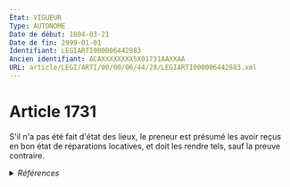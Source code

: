 ```yaml
---
État: VIGUEUR
Type: AUTONOME
Date de début: 1804-03-21
Date de fin: 2999-01-01
Identifiant: LEGIARTI000006442883
Ancien identifiant: ACAXXXXXXXX5X01731AAXXAA
URL: article/LEGI/ARTI/00/00/06/44/28/LEGIARTI000006442883.xml
---
```


<h1>Article 1731</h1>

S'il n'a pas été fait d'état des lieux, le preneur est présumé les avoir reçus
en bon état de réparations locatives, et doit les rendre tels, sauf la preuve
contraire.


<details>
  <summary><em>Références</em></summary>

  <h2>Articles faisant référence à l'article</h2>
  
  <ul>
    <li>
      <a href="https://legal.tricoteuses.fr//redirection/LEGIARTI000031009767?vers=git&vers=legifrance">Loi n° 89-462 du 6 juillet 1989 tendant à améliorer les rapports locatifs et portant modification de la loi n° 86-1290 du 23 décembre 1986 - article 3-2 AUTONOME MODIFIE, en vigueur du 2015-08-08 au 2021-07-01</a> CITATION source
    </li>
    <li>
      <a href="https://legal.tricoteuses.fr//redirection/LEGIARTI000028806585?vers=git&vers=legifrance">Loi n° 89-462 du 6 juillet 1989 tendant à améliorer les rapports locatifs et portant modification de la loi n° 86-1290 du 23 décembre 1986 - article 3-2 AUTONOME MODIFIE, en vigueur du 2014-03-27 au 2015-08-08</a> CITATION source
    </li>
    <li>
      <a href="https://legal.tricoteuses.fr//redirection/LEGIARTI000047900049?vers=git&vers=legifrance">Loi n° 89-462 du 6 juillet 1989 tendant à améliorer les rapports locatifs et portant modification de la loi n° 86-1290 du 23 décembre 1986 - article 3-2 AUTONOME VIGUEUR, en vigueur depuis le 2023-07-29</a> CITATION source
    </li>
    <li>
      <a href="https://legal.tricoteuses.fr//redirection/LEGIARTI000006475027?vers=git&vers=legifrance">Loi n° 89-462 du 6 juillet 1989 tendant à améliorer les rapports locatifs et portant modification de la loi n° 86-1290 du 23 décembre 1986 - article 3 AUTONOME MODIFIE, en vigueur du 2004-08-11 au 2005-06-09</a> CITATION source
    </li>
    <li>
      <a href="https://legal.tricoteuses.fr//redirection/LEGIARTI000006474475?vers=git&vers=legifrance">Loi n° 86-1290 du 23 décembre 1986 tendant à favoriser l'investissement locatif, l'accession à la propriété de logements sociaux et le développement de l'offre foncière - article 3 AUTONOME ABROGE, en vigueur du 1986-12-24 au 1989-07-08</a> CITATION source
    </li>
    <li>
      <a href="https://legal.tricoteuses.fr//redirection/LEGIARTI000041587284?vers=git&vers=legifrance">Loi n° 89-462 du 6 juillet 1989 tendant à améliorer les rapports locatifs et portant modification de la loi n° 86-1290 du 23 décembre 1986 - article 3-2 AUTONOME MODIFIE, en vigueur du 2021-07-01 au 2023-07-29</a> CITATION source
    </li>
    <li>
      <a href="https://legal.tricoteuses.fr//redirection/LEGIARTI000006475026?vers=git&vers=legifrance">Loi n° 89-462 du 6 juillet 1989 tendant à améliorer les rapports locatifs et portant modification de la loi n° 86-1290 du 23 décembre 1986 - article 3 AUTONOME MODIFIE, en vigueur du 1994-07-24 au 2004-08-11</a> CITATION source
    </li>
    <li>
      <a href="https://legal.tricoteuses.fr//redirection/LEGIARTI000006475028?vers=git&vers=legifrance">Loi n° 89-462 du 6 juillet 1989 tendant à améliorer les rapports locatifs et portant modification de la loi n° 86-1290 du 23 décembre 1986 - article 3 AUTONOME MODIFIE, en vigueur du 2005-06-09 au 2009-03-28</a> CITATION source
    </li>
    <li>
      <a href="https://legal.tricoteuses.fr//redirection/LEGIARTI000006470277?vers=git&vers=legifrance">Loi n° 82-526 du 22 juin 1982 relative aux droits et obligations des locataires et des bailleurs - article 21 AUTONOME ABROGE, en vigueur du 1982-06-23 au 1986-12-24</a> CITATION source
    </li>
    <li>
      <a href="https://legal.tricoteuses.fr//redirection/LEGIARTI000006475025?vers=git&vers=legifrance">Loi n° 89-462 du 6 juillet 1989 tendant à améliorer les rapports locatifs et portant modification de la loi n° 86-1290 du 23 décembre 1986 - article 3 AUTONOME MODIFIE, en vigueur du 1989-07-08 au 1994-07-24</a> CITATION source
    </li>
    <li>
      <a href="https://legal.tricoteuses.fr//redirection/LEGIARTI000023276582?vers=git&vers=legifrance">Loi n° 89-462 du 6 juillet 1989 tendant à améliorer les rapports locatifs et portant modification de la loi n° 86-1290 du 23 décembre 1986 - article 3 AUTONOME MODIFIE, en vigueur du 2010-12-24 au 2014-03-27</a> CITATION source
    </li>
    <li>
      <a href="https://legal.tricoteuses.fr//redirection/LEGIARTI000020466076?vers=git&vers=legifrance">Loi n° 89-462 du 6 juillet 1989 tendant à améliorer les rapports locatifs et portant modification de la loi n° 86-1290 du 23 décembre 1986 - article 3 AUTONOME MODIFIE, en vigueur du 2009-03-28 au 2010-12-24</a> CITATION source
    </li>
    <li>
      <a href="https://legal.tricoteuses.fr//redirection/LEGIARTI000029103499?vers=git&vers=legifrance">Code de commerce - article L145-40-1 AUTONOME VIGUEUR, en vigueur depuis le 2014-06-20</a> CITATION source
    </li>
  </ul>
  
  <h2>Références faites par l'article</h2>
  
  <ul>
    <li>
      CODIFICATION source Loi 1804-03-07
    </li>
    <li>
      CREATION source Loi 1804-03-07 promulguée le 17 mars 1804
    </li>
    <li>
      1982-06-22 CITATION cible <a href="https://legal.tricoteuses.fr//redirection/LEGIARTI000006470277?vers=git&vers=legifrance">Loi n° 82-526 du 22 juin 1982 relative aux droits et obligations des locataires et des bailleurs - article 21 AUTONOME ABROGE, en vigueur du 1982-06-23 au 1986-12-24</a>
    </li>
    <li>
      1986-12-23 CITATION cible <a href="https://legal.tricoteuses.fr//redirection/LEGIARTI000006474475?vers=git&vers=legifrance">Loi n° 86-1290 du 23 décembre 1986 tendant à favoriser l'investissement locatif, l'accession à la propriété de logements sociaux et le développement de l'offre foncière - article 3 AUTONOME ABROGE, en vigueur du 1986-12-24 au 1989-07-08</a>
    </li>
    <li>
      1989-07-06 CITATION cible <a href="https://legal.tricoteuses.fr//redirection/LEGIARTI000047900049?vers=git&vers=legifrance">Loi n° 89-462 du 6 juillet 1989 tendant à améliorer les rapports locatifs et portant modification de la loi n° 86-1290 du 23 décembre 1986 - article 3-2 AUTONOME VIGUEUR, en vigueur depuis le 2023-07-29</a>
    </li>
    <li>
      1989-07-06 CITATION cible <a href="https://legal.tricoteuses.fr//redirection/LEGIARTI000023276582?vers=git&vers=legifrance">Loi n° 89-462 du 6 juillet 1989 tendant à améliorer les rapports locatifs et portant modification de la loi n° 86-1290 du 23 décembre 1986 - article 3 AUTONOME MODIFIE, en vigueur du 2010-12-24 au 2014-03-27</a>
    </li>
    <li>
      2999-01-01 CITATION cible <a href="https://legal.tricoteuses.fr//redirection/LEGIARTI000029103499?vers=git&vers=legifrance">Code de commerce - article L145-40-1 AUTONOME VIGUEUR, en vigueur depuis le 2014-06-20</a>
    </li>
  </ul>
</details>
